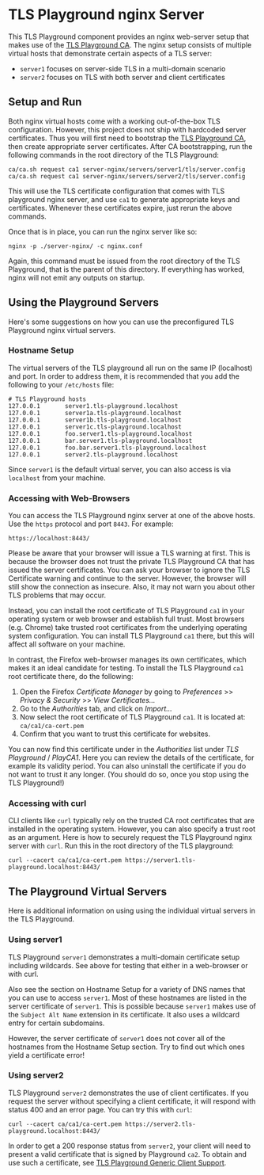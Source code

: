 # TLS Playground nginx Server

This TLS Playground component provides an nginx web-server setup that makes use of the [TLS Playground CA](../ca/). The nginx setup consists of multiple virtual hosts that demonstrate certain aspects of a TLS server:

* `server1` focuses on server-side TLS in a multi-domain scenario
* `server2` focuses on TLS with both server and client certificates



## Setup and Run

Both nginx virtual hosts come with a working out-of-the-box TLS configuration. However, this project does not ship with hardcoded server certificates. Thus you will first need to bootstrap the [TLS Playground CA](../ca/), then create appropriate server certificates. After CA bootstrapping, run the following commands in the root directory of the TLS Playground:

    ca/ca.sh request ca1 server-nginx/servers/server1/tls/server.config
    ca/ca.sh request ca1 server-nginx/servers/server2/tls/server.config

This will use the TLS certificate configuration that comes with TLS playground nginx server, and use `ca1` to generate appropriate keys and certificates. Whenever these certificates expire, just rerun the above commands.

Once that is in place, you can run the nginx server like so:

    nginx -p ./server-nginx/ -c nginx.conf

Again, this command must be issued from the root directory of the TLS Playground, that is the parent of this directory. If everything has worked, nginx will not emit any outputs on startup.



## Using the Playground Servers

Here's some suggestions on how you can use the preconfigured TLS Playground nginx virtual servers.



### Hostname Setup

The virtual servers of the TLS playground all run on the same IP (localhost) and port. In order to address them, it is recommended that you add the following to your `/etc/hosts` file:

    # TLS Playground hosts
    127.0.0.1       server1.tls-playground.localhost
    127.0.0.1       server1a.tls-playground.localhost
    127.0.0.1       server1b.tls-playground.localhost
    127.0.0.1       server1c.tls-playground.localhost
    127.0.0.1       foo.server1.tls-playground.localhost
    127.0.0.1       bar.server1.tls-playground.localhost
    127.0.0.1       foo.bar.server1.tls-playground.localhost
    127.0.0.1       server2.tls-playground.localhost

Since `server1` is the default virtual server, you can also access is via `localhost` from your machine.



### Accessing with Web-Browsers

You can access the TLS Playground nginx server at one of the above hosts. Use the `https` protocol and port `8443`. For example:

    https://localhost:8443/

Please be aware that your browser will issue a TLS warning at first. This is because the browser does not trust the private TLS Playground CA that has issued the server certificates. You can ask your browser to ignore the TLS Certificate warning and continue to the server. However, the browser will still show the connection as insecure. Also, it may not warn you about other TLS problems that may occur.

Instead, you can install the root certificate of TLS Playground `ca1` in your operating system or web browser and establish full trust. Most browsers (e.g. Chrome) take trusted root certificates from the underlying operating system configuration. You can install TLS Playground `ca1` there, but this will affect all software on your machine.

In contrast, the Firefox web-browser manages its own certificates, which makes it an ideal candidate for testing. To install the TLS Playground `ca1` root certificate there, do the following:

1. Open the Firefox *Certificate Manager* by going to *Preferences* >> *Privacy & Security* >> *View Certificates...*
2. Go to the *Authorities* tab, and click on *Import...*
3. Now select the root certificate of TLS Playground `ca1`. It is located at:<br>
`ca/ca1/ca-cert.pem`
4. Confirm that you want to trust this certificate for websites.

You can now find this certificate under in the *Authorities* list under *TLS Playground* / *PlayCA1*. Here you can review the details of the certificate, for example its validity period. You can also uninstall the certificate if you do not want to trust it any longer. (You should do so, once you stop using the TLS Playground!)



### Accessing with curl

CLI clients like `curl` typically rely on the trusted CA root certificates that are installed in the operating system. However, you can also specify a trust root as an argument. Here is how to securely request the TLS Playground nginx server with `curl`. Run this in the root directory of the TLS playground:

    curl --cacert ca/ca1/ca-cert.pem https://server1.tls-playground.localhost:8443/



## The Playground Virtual Servers

Here is additional information on using using the individual virtual servers in the TLS Playground.



### Using server1

TLS Playground `server1` demonstrates a multi-domain certificate setup including wildcards. See above for testing that either in a web-browser or with curl.

Also see the section on Hostname Setup for a variety of DNS names that you can use to access `server1`. Most of these hostnames are listed in the server certificate of `server1`. This is possible because `server1` makes use of the `Subject Alt Name` extension in its certificate. It also uses a wildcard entry for certain subdomains.

However, the server certificate of `server1` does not cover all of the hostnames from the Hostname Setup section. Try to find out which ones yield a certificate error!



### Using server2

TLS Playground `server2` demonstrates the use of client certificates. If you request the server without specifying a client certificate, it will respond with status 400 and an error page. You can try this with `curl`:

    curl --cacert ca/ca1/ca-cert.pem https://server2.tls-playground.localhost:8443/

In order to get a 200 response status from `server2`, your client will need to present a valid certificate that is signed by Playground `ca2`. To obtain and use such a certificate, see [TLS Playground Generic Client Support](../client-generic/).
